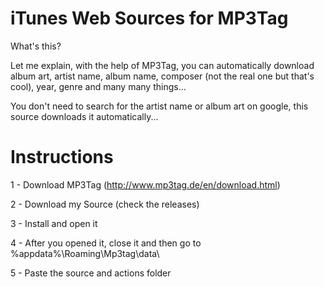 # iTunes Web Sources for MP3Tag
What's this?

Let me explain, with the help of MP3Tag, you can automatically download album art, artist name, album name, composer (not the real one but that's cool), year, genre and many many things...

You don't need to search for the artist name or album art on google, this source downloads it automatically...

# Instructions

1 - Download MP3Tag (http://www.mp3tag.de/en/download.html)

2 - Download my Source (check the releases)

3 - Install and open it

4 - After you opened it, close it and then go to %appdata%\Roaming\Mp3tag\data\

5 - Paste the source and actions folder
